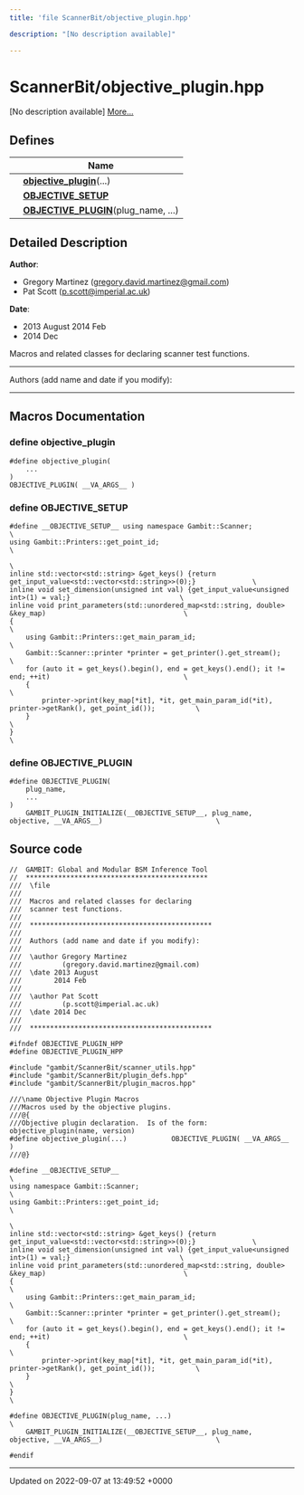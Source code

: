 ```yaml
---
title: 'file ScannerBit/objective_plugin.hpp'

description: "[No description available]"

---
```


# ScannerBit/objective_plugin.hpp



[No description available] [More...](#detailed-description)

## Defines

|                | Name           |
| -------------- | -------------- |
|  | **[objective_plugin](/documentation/code/files/objective__plugin_8hpp/#define-objective-plugin)**(...)  |
|  | **[__OBJECTIVE_SETUP__](/documentation/code/files/objective__plugin_8hpp/#define-objective-setup)**  |
|  | **[OBJECTIVE_PLUGIN](/documentation/code/files/objective__plugin_8hpp/#define-objective-plugin)**(plug_name, ...)  |

## Detailed Description


**Author**: 

  * Gregory Martinez ([gregory.david.martinez@gmail.com](mailto:gregory.david.martinez@gmail.com)) 
  * Pat Scott ([p.scott@imperial.ac.uk](mailto:p.scott@imperial.ac.uk)) 


**Date**: 

  * 2013 August 2014 Feb
  * 2014 Dec


Macros and related classes for declaring scanner test functions.



------------------

Authors (add name and date if you modify):



------------------




## Macros Documentation

### define objective_plugin

```
#define objective_plugin(
    ...
)
OBJECTIVE_PLUGIN( __VA_ARGS__ )
```


### define __OBJECTIVE_SETUP__

```
#define __OBJECTIVE_SETUP__ using namespace Gambit::Scanner;                                                                                \
using Gambit::Printers::get_point_id;                                                                           \
                                                                                                                \
inline std::vector<std::string> &get_keys() {return get_input_value<std::vector<std::string>>(0);}              \
inline void set_dimension(unsigned int val) {get_input_value<unsigned int>(1) = val;}                           \
inline void print_parameters(std::unordered_map<std::string, double> &key_map)                                  \
{                                                                                                               \
    using Gambit::Printers::get_main_param_id;                                                                  \
    Gambit::Scanner::printer *printer = get_printer().get_stream();                                             \
    for (auto it = get_keys().begin(), end = get_keys().end(); it != end; ++it)                                 \
    {                                                                                                           \
        printer->print(key_map[*it], *it, get_main_param_id(*it), printer->getRank(), get_point_id());          \
    }                                                                                                           \
}                                                                                                               \
```


### define OBJECTIVE_PLUGIN

```
#define OBJECTIVE_PLUGIN(
    plug_name,
    ...
)
    GAMBIT_PLUGIN_INITIALIZE(__OBJECTIVE_SETUP__, plug_name, objective, __VA_ARGS__)                            \
```


## Source code

```
//  GAMBIT: Global and Modular BSM Inference Tool
//  *********************************************
///  \file
///
///  Macros and related classes for declaring
///  scanner test functions.
///
///  *********************************************
///
///  Authors (add name and date if you modify):
///
///  \author Gregory Martinez
///          (gregory.david.martinez@gmail.com)
///  \date 2013 August
///        2014 Feb
///
///  \author Pat Scott
///          (p.scott@imperial.ac.uk)   
///  \date 2014 Dec
///
///  *********************************************

#ifndef OBJECTIVE_PLUGIN_HPP
#define OBJECTIVE_PLUGIN_HPP

#include "gambit/ScannerBit/scanner_utils.hpp"
#include "gambit/ScannerBit/plugin_defs.hpp"
#include "gambit/ScannerBit/plugin_macros.hpp"

///\name Objective Plugin Macros
///Macros used by the objective plugins.
///@{
///Objective plugin declaration.  Is of the form:  objective_plugin(name, version)
#define objective_plugin(...)           OBJECTIVE_PLUGIN( __VA_ARGS__ )
///@}

#define __OBJECTIVE_SETUP__                                                                                     \
using namespace Gambit::Scanner;                                                                                \
using Gambit::Printers::get_point_id;                                                                           \
                                                                                                                \
inline std::vector<std::string> &get_keys() {return get_input_value<std::vector<std::string>>(0);}              \
inline void set_dimension(unsigned int val) {get_input_value<unsigned int>(1) = val;}                           \
inline void print_parameters(std::unordered_map<std::string, double> &key_map)                                  \
{                                                                                                               \
    using Gambit::Printers::get_main_param_id;                                                                  \
    Gambit::Scanner::printer *printer = get_printer().get_stream();                                             \
    for (auto it = get_keys().begin(), end = get_keys().end(); it != end; ++it)                                 \
    {                                                                                                           \
        printer->print(key_map[*it], *it, get_main_param_id(*it), printer->getRank(), get_point_id());          \
    }                                                                                                           \
}                                                                                                               \

#define OBJECTIVE_PLUGIN(plug_name, ...)                                                                        \
    GAMBIT_PLUGIN_INITIALIZE(__OBJECTIVE_SETUP__, plug_name, objective, __VA_ARGS__)                            \

#endif
```


-------------------------------

Updated on 2022-09-07 at 13:49:52 +0000
